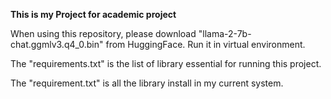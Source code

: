 **This is my Project for academic project**

When using this repository, please download "llama-2-7b-chat.ggmlv3.q4_0.bin" from HuggingFace.
Run it in virtual environment.

The "requirements.txt" is the list of library essential for running this project.

The "requirement.txt" is all the library install in my current system.
